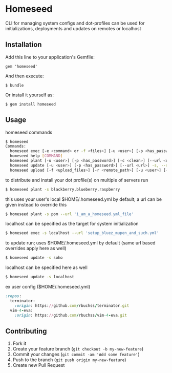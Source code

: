 # Homeseed

CLI for managing system configs and dot-profiles
can be used for initializations, deployments and updates on remotes or localhost

## Installation

Add this line to your application's Gemfile:

    gem 'homeseed'

And then execute:

    $ bundle

Or install it yourself as:

    $ gem install homeseed

## Usage

homeseed commands
```bash
$ homeseed
Commands:
  homeseed exec [-e <command> or -f <files>] [-u <user>] [-p <has_password>] -s, --servers=SERVERS              # executes bash login session(s) on remote servers to run inline bash commands or bash ...
  homeseed help [COMMAND]                                                                                       # Describe available commands or one specific command
  homeseed plant [-u <user>] [-p <has_password>] [-c <clean>] [--url <url>] -s, --servers=SERVERS               # installs homeshick and then dot profile based on localhost $HOME/.homeseed.yml or url...
  homeseed update [-u <user>] [-p <has_password>] [--url <url>] -s, --servers=SERVERS                           # updates dot profile based on localhost $HOME/.homeseed.yml or url with yml commands
  homeseed upload [-f <upload_files>] [-r <remote_path>] [-u <user>] [-p <has_password>] -s, --servers=SERVERS  # scp uploads file(s) to remote servers
```

to distribute and install your dot profile(s) on multiple of servers run
```bash
$ homeseed plant -s blackberry,blueberry,raspberry
```
this uses your user's local $HOME/.homeseed.yml by default; a url can be given instead to override this
```bash
$ homeseed plant -s pom --url 'i_am_a_homeseed.yml_file'
```
localhost can be specified as the target for system initialization
```bash
$ homeseed exec -s localhost --url 'setup_bluez_mupen_and_such.yml'
```

to update run; uses $HOME/.homeseed.yml by default (same url based overrides apply here as well)
```bash
$ homeseed update -s soho
```
localhost can be specified here as well
```bash
$ homeseed update -s localhost
```

ex user config ($HOME/.homeseed.yml)
```ruby
:repos:
  terminator:
    :origin: https://github.com/rbuchss/terminator.git
  vim-4-eva:
    :origin: https://github.com/rbuchss/vim-4-eva.git
```

## Contributing

1. Fork it
2. Create your feature branch (`git checkout -b my-new-feature`)
3. Commit your changes (`git commit -am 'Add some feature'`)
4. Push to the branch (`git push origin my-new-feature`)
5. Create new Pull Request
